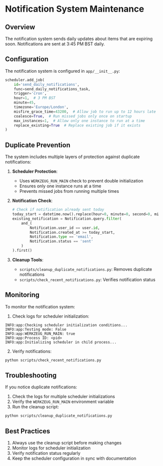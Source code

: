 # Notification System Maintenance

## Overview
The notification system sends daily updates about items that are expiring soon. Notifications are sent at 3:45 PM BST daily.

## Configuration
The notification system is configured in `app/__init__.py`:
```python
scheduler.add_job(
    id='send_daily_notifications',
    func=send_daily_notifications_task,
    trigger='cron',
    hour=1,  # 3 PM BST
    minute=45,
    timezone='Europe/London',
    misfire_grace_time=43200,  # Allow job to run up to 12 hours late
    coalesce=True,  # Run missed jobs only once on startup
    max_instances=1,  # Allow only one instance to run at a time
    replace_existing=True  # Replace existing job if it exists
)
```

## Duplicate Prevention
The system includes multiple layers of protection against duplicate notifications:

1. **Scheduler Protection**:
   - Uses `WERKZEUG_RUN_MAIN` check to prevent double initialization
   - Ensures only one instance runs at a time
   - Prevents missed jobs from running multiple times

2. **Notification Check**:
   ```python
   # Check if notification already sent today
   today_start = datetime.now().replace(hour=0, minute=0, second=0, microsecond=0)
   existing_notification = Notification.query.filter(
       and_(
           Notification.user_id == user.id,
           Notification.created_at >= today_start,
           Notification.type == 'email',
           Notification.status == 'sent'
       )
   ).first()
   ```

3. **Cleanup Tools**:
   - `scripts/cleanup_duplicate_notifications.py`: Removes duplicate notifications
   - `scripts/check_recent_notifications.py`: Verifies notification status

## Monitoring
To monitor the notification system:

1. Check logs for scheduler initialization:
```
INFO:app:Checking scheduler initialization conditions...
INFO:app:Testing mode: False
INFO:app:WERKZEUG_RUN_MAIN: true
INFO:app:Process ID: <pid>
INFO:app:Initializing scheduler in child process...
```

2. Verify notifications:
```bash
python scripts/check_recent_notifications.py
```

## Troubleshooting
If you notice duplicate notifications:

1. Check the logs for multiple scheduler initializations
2. Verify the `WERKZEUG_RUN_MAIN` environment variable
3. Run the cleanup script:
```bash
python scripts/cleanup_duplicate_notifications.py
```

## Best Practices
1. Always use the cleanup script before making changes
2. Monitor logs for scheduler initialization
3. Verify notification status regularly
4. Keep the scheduler configuration in sync with documentation 
